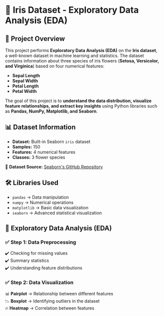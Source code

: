 
# 🌸 Iris Dataset - Exploratory Data Analysis (EDA)

## 📌 Project Overview  
This project performs **Exploratory Data Analysis (EDA)** on the **Iris dataset**, a well-known dataset in machine learning and statistics. The dataset contains information about three species of iris flowers (**Setosa, Versicolor, and Virginica**) based on four numerical features:

- **Sepal Length**
- **Sepal Width**
- **Petal Length**
- **Petal Width**

The goal of this project is to **understand the data distribution, visualize feature relationships, and extract key insights** using Python libraries such as **Pandas, NumPy, Matplotlib, and Seaborn**.


## 📊 Dataset Information  
- **Dataset:** Built-in Seaborn `iris` dataset  
- **Samples:** 150  
- **Features:** 4 numerical features  
- **Classes:** 3 flower species  

🔗 **Dataset Source:** [Seaborn's GitHub Repository](https://github.com/mwaskom/seaborn-data)  


## 🛠️ Libraries Used  
- `pandas` → Data manipulation  
- `numpy` → Numerical operations  
- `matplotlib` → Basic data visualization  
- `seaborn` → Advanced statistical visualization  


## 📌 Exploratory Data Analysis (EDA)  

### ✅ Step 1: Data Preprocessing  
✔️ Checking for missing values  
✔️ Summary statistics  
✔️ Understanding feature distributions  

### ✅ Step 2: Data Visualization  
📊 **Pairplot** → Relationship between different features  
📉 **Boxplot** → Identifying outliers in the dataset  
🔥 **Heatmap** → Correlation between features  



